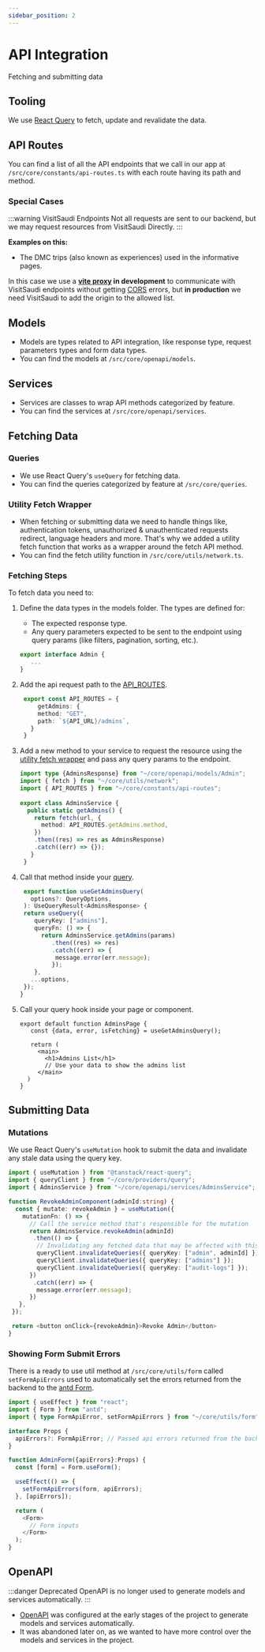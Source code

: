 ```yaml
---
sidebar_position: 2
---
```


# API Integration

Fetching and submitting data

## Tooling

We use [React Query](https://tanstack.com/query/latest) to fetch, update and revalidate the data.

## API Routes

You can find a list of all the API endpoints that we call in our app at `/src/core/constants/api-routes.ts` with each route having its path and method.

### Special Cases

:::warning VisitSaudi Endpoints
Not all requests are sent to our backend, but we may request resources from VisitSaudi Directly.
:::

**Examples on this:**

- The DMC trips (also known as experiences) used in the informative pages.

In this case we use a **[vite proxy](https://vite.dev/config/server-options#server-proxy) in development** to communicate with VisitSaudi endpoints without getting [CORS](https://developer.mozilla.org/en-US/docs/Web/HTTP/Guides/CORS) errors, but **in production** we need VisitSaudi to add the origin to the allowed list.

## Models

- Models are types related to API integration, like response type, request parameters types and form data types.
- You can find the models at `/src/core/openapi/models`.

## Services

- Services are classes to wrap API methods categorized by feature.
- You can find the services at `/src/core/openapi/services`.

## Fetching Data

### Queries

- We use React Query's `useQuery` for fetching data.
- You can find the queries categorized by feature at `/src/core/queries`.

### Utility Fetch Wrapper

- When fetching or submitting data we need to handle things like, authentication tokens, unauthorized & unauthenticated requests redirect, language headers and more. That's why we added a utility fetch function that works as a wrapper around the fetch API method.
- You can find the fetch utility function in `/src/core/utils/network.ts`.

### Fetching Steps

To fetch data you need to:

1. Define the data types in the models folder. The types are defined for:

   - The expected response type.
   - Any query parameters expected to be sent to the endpoint using query params (like filters, pagination, sorting, etc.).
  
   ```ts title="src/core/openapi/models/Admin.ts"
   export interface Admin {
      ...
   }
   ```

2. Add the api request path to the [API_ROUTES](#api-routes).

   ```ts title="src/core/constants/api-routes.ts"
    export const API_ROUTES = {
        getAdmins: {
        method: "GET",
        path: `${API_URL}/admins`,
      }
    }
   ```

3. Add a new method to your service to request the resource using the [utility fetch wrapper](#utility-fetch-wrapper) and pass any query params to the endpoint.

    ```ts title="src/core/openapi/services/AdminsService.ts"
    import type {AdminsResponse} from "~/core/openapi/models/Admin";
    import { fetch } from "~/core/utils/network";
    import { API_ROUTES } from "~/core/constants/api-routes";
      
    export class AdminsService {
      public static getAdmins() {
        return fetch(url, {
          method: API_ROUTES.getAdmins.method,
        })
        .then((res) => res as AdminsResponse)
        .catch((err) => {});
       }
     }
     ```

4. Call that method inside your [query](#queries).

   ```ts title="src/core/queries/admins.ts"
    export function useGetAdminsQuery(
      options?: QueryOptions,
    ): UseQueryResult<AdminsResponse> {
    return useQuery({
       queryKey: ["admins"],
       queryFn: () => {
         return AdminsService.getAdmins(params)
            .then((res) => res)
            .catch((err) => {
             message.error(err.message);
            });
       },
      ...options,
    });
   }
   ```

5. Call your query hook inside your page or component.
  
   ```tsx title="src/core/pages/admins/index.tsx"
   export default function AdminsPage {
      const {data, error, isFetching} = useGetAdminsQuery();

      return (
        <main>
          <h1>Admins List</h1>
          // Use your data to show the admins list
        </main>
     )
   }
   ```

## Submitting Data

### Mutations

We use React Query's `useMutation` hook to submit the data and invalidate any stale data using the query key.

```ts title="example: RevokeAdminComponent.tsx"
import { useMutation } from "@tanstack/react-query";
import { queryClient } from "~/core/providers/query";
import { AdminsService } from "~/core/openapi/services/AdminsService";

function RevokeAdminComponent(adminId:string) {
  const { mutate: revokeAdmin } = useMutation({
    mutationFn: () => {
      // Call the service method that's responsible for the mutation 
      return AdminsService.revokeAdmin(adminId)
       .then(() => {
        // Invalidating any fetched data that may be affected with this action
        queryClient.invalidateQueries({ queryKey: ["admin", adminId] });
        queryClient.invalidateQueries({ queryKey: ["admins"] });
        queryClient.invalidateQueries({ queryKey: ["audit-logs"] });
      })
       .catch((err) => {
        message.error(err.message);
      })
   },
 });

 return <button onClick={revokeAdmin}>Revoke Admin</button>
}
```

### Showing Form Submit Errors

There is a ready to use util method at `/src/core/utils/form` called `setFormApiErrors` used to automatically set the errors returned from the backend to the [antd Form](https://ant.design/components/form).

```ts title="example: AdminForm.tsx"
import { useEffect } from "react";
import { Form } from "antd";
import { type FormApiError, setFormApiErrors } from "~/core/utils/form";

interface Props {
  apiErrors?: FormApiError; // Passed api errors returned from the backend
}

function AdminForm({apiErrors}:Props) {
  const [form] = Form.useForm();

  useEffect(() => {
    setFormApiErrors(form, apiErrors);
  }, [apiErrors]);

  return (
    <Form>
      // Form inputs
    </Form>
  );
}
```

## OpenAPI

:::danger Deprecated
OpenAPI is no longer used to generate models and services automatically.
:::

- [OpenAPI](https://www.openapis.org/) was configured at the early stages of the project to generate models and services automatically.
- It was abandoned later on, as we wanted to have more control over the models and services in the project.
